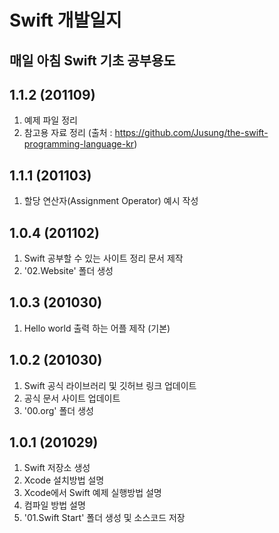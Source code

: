# Swift 개발일지

## 매일 아침 Swift 기초 공부용도

## 1.1.2 (201109)
1. 예제 파일 정리
2. 참고용 자료 정리 (출처 : https://github.com/Jusung/the-swift-programming-language-kr)

## 1.1.1 (201103)
1. 할당 연산자(Assignment Operator) 예시 작성

## 1.0.4 (201102)
1. Swift 공부할 수 있는 사이트 정리 문서 제작
2. '02.Website' 폴더 생성

## 1.0.3 (201030)
1. Hello world 출력 하는 어플 제작 (기본)

## 1.0.2 (201030)
1. Swift 공식 라이브러리 및 깃허브 링크 업데이트
2. 공식 문서 사이트 업데이트
3. '00.org' 폴더 생성

## 1.0.1 (201029)
1. Swift 저장소 생성
2. Xcode 설치방법 설명
3. Xcode에서 Swift 예제 실행방법 설명
4. 컴파일 방법 설명
5. '01.Swift Start' 폴더 생성 및 소스코드 저장